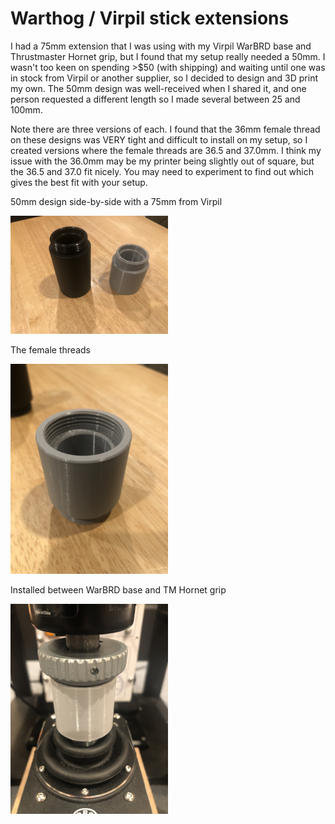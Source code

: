 # Warthog / Virpil stick extensions

I had a 75mm extension that I was using with my Virpil WarBRD base and Thrustmaster Hornet grip, but I found that
my setup really needed a 50mm.  I wasn't too keen on spending >$50 (with shipping) and waiting until one was in
stock from Virpil or another supplier, so I decided to design and 3D print my own.  The 50mm design was well-received
when I shared it, and one person requested a different length so I made several between 25 and 100mm.

Note there are three versions of each.  I found that the 36mm female thread on these designs was VERY tight
and difficult to install on my setup, so I created versions where the female threads are 36.5 and 37.0mm.
I think my issue with the 36.0mm may be my printer being slightly out of square, but the 36.5 and 37.0
fit nicely.  You may need to experiment to find out which gives the best fit with your setup.

50mm design side-by-side with a 75mm from Virpil

<img src="Pictures/IMG_7718.JPG" width=50%>

The female threads

<img src="Pictures/IMG_7721.JPG" width=50%>

Installed between WarBRD base and TM Hornet grip

<img src="Pictures/IMG_7723.JPG" width=50%>
